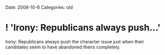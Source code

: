 Date: 2008-10-6
Categories: old

# ! 'Irony: Republicans always push...'

Irony: Republicans always push the character issue just when their candidates seem to have abandoned theirs completely.
